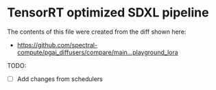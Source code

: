 # TensorRT optimized SDXL pipeline

The contents of this file were created from the diff shown here:
- https://github.com/spectral-compute/pgai_diffusers/compare/main...playground_lora

TODO:
- [ ] Add changes from schedulers